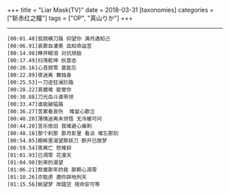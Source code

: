 +++
title = "Liar Mask(TV)"
date = 2018-03-31
[taxonomies]
categories = ["斩赤红之瞳"]
tags = ["OP", "真山りか"]
+++

<div id="player"></div>
<script type="text/javascript" src="https://player.dogecloud.com/js/loader"></script>
<script type="text/javascript">
var player = new DogePlayer({
    container: document.getElementById('player'),
    userId: 1001,
    vcode: '72ae97c957e09516',
    autoPlay: false
});
</script>

<!-- more -->

---

<meting-js server="netease"	type="song"	id="29758107"/>

```lrc
[00:01.40]孤寂横刀路 仰望你 满月遇知己
[00:06.91]哀歌自凄美 血知命运苦
[00:14.98]睁开眼泪 对抗顽敌
[00:17.49]扫荡乾坤 执意态
[00:20.16]心吾寂零 莫能忘
[00:22.89]夜迷离 舞独身
[00:25.53]一刀逆狂澜拦路
[00:28.22]哀磨难 能誉你
[00:30.88]刀光血斗谁带领
[00:33.47]谁能破隘路
[00:36.27]苦累看哀伤  难留心歌泣
[00:40.20]薄情迷离未领悟 无冷暖可问
[00:44.20]苦乐依旧 我难避心痛刺
[00:48.18]那个刹那 那月影里 看淡 难忘那刻
[00:54.85]眼眸里渴望那妖刀 断开已故梦
[00:59.54]夜离亡 怒难抑
[01:01.93]已凋零 花漫天
[01:04.90]到来的渴望
[01:06.21]祭奠那年的我 那颗心凋零
[01:10.26]亦能虏 邀你辟地刑天
[01:15.56]眺望梦 岸踏空 宿命安可等
```